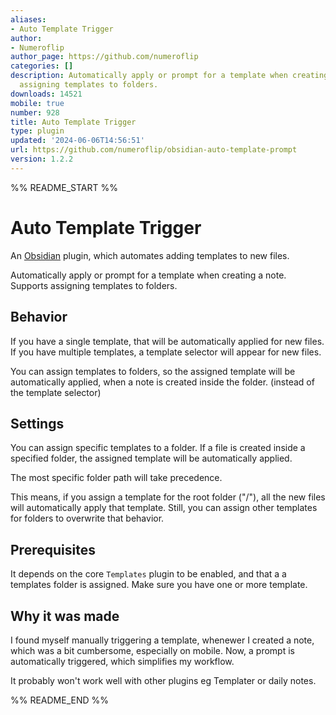 ```yaml
---
aliases:
- Auto Template Trigger
author:
- Numeroflip
author_page: https://github.com/numeroflip
categories: []
description: Automatically apply or prompt for a template when creating a note. Supports
  assigning templates to folders.
downloads: 14521
mobile: true
number: 928
title: Auto Template Trigger
type: plugin
updated: '2024-06-06T14:56:51'
url: https://github.com/numeroflip/obsidian-auto-template-prompt
version: 1.2.2
---
```


%% README_START %%

# Auto Template Trigger

An [Obsidian](https://obsidian.md) plugin, which automates adding templates to new files.

Automatically apply or prompt for a template when creating a note. Supports assigning templates to folders.

## Behavior

If you have a single template, that will be automatically applied for new files.
If you have multiple templates, a template selector will appear for new files.

You can assign templates to folders, so the assigned template will be automatically applied, when a note is created inside the folder. (instead of the template selector)

## Settings

You can assign specific templates to a folder.
If a file is created inside a specified folder, the assigned template will be automatically applied.

The most specific folder path will take precedence.

This means, if you assign a template for the root folder ("/"), all the new files will automatically apply that template.
Still, you can assign other templates for folders to overwrite that behavior.

## Prerequisites

It depends on the core `Templates` plugin to be enabled, and that a a templates folder is assigned.
Make sure you have one or more template.

## Why it was made

I found myself manually triggering a template, whenewer I created a note, which was a bit cumbersome, especially on mobile.
Now, a prompt is automatically triggered, which simplifies my workflow.

It probably won't work well with other plugins eg Templater or daily notes.


%% README_END %%